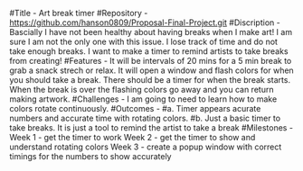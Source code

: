 #Title - Art break timer
#Repository - https://github.com/hanson0809/Proposal-Final-Project.git 
#Discription - Bascially I have not been healthy about having breaks when I make art! I am sure I am not the only one with this issue. I lose track of time and do not take enough breaks. I want to make a timer to remind artists to take breaks from creating! 
#Features - It will be intervals of 20 mins for a 5 min break to grab a snack strech or relax. It will open a window and flash colors for when you should take a break. There should be a timer for when the break starts. When the break is over the flashing colors go away and you can return making artwork.
#Challenges - I am going to need to learn how to make colors rotate continuously.
#Outcomes - 
#a. Timer appears acurate numbers and accurate time with rotating colors.
#b. Just a basic timer to take breaks. It is just a tool to remind the artist to take a break
#Milestones - 
Week 1 - get the timer to work
Week 2 - get the timer to show and understand rotating colors
Week 3 - create a popup window with correct timings for the numbers to show accurately
